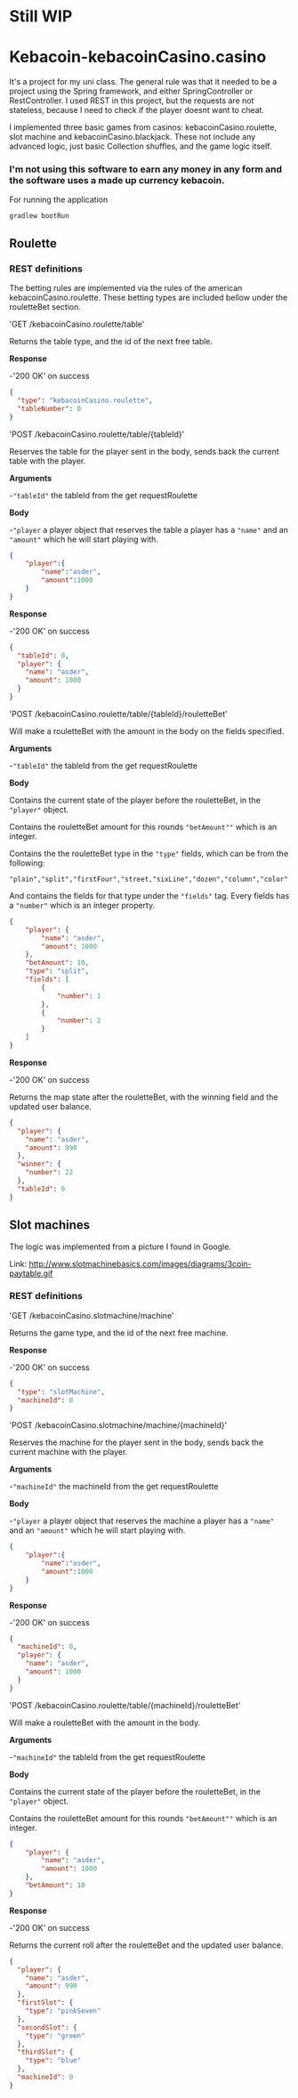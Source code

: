 # Still WIP

# Kebacoin-kebacoinCasino.casino
It's a project for my uni class. 
The general rule was that it needed to be a project using the Spring framework, and either SpringController or RestController.
I used REST in this project, but the requests are not stateless, because I need to check if the player doesnt want to cheat.

I implemented three basic games from casinos: kebacoinCasino.roulette, slot machine and kebacoinCasino.blackjack. These not include any advanced logic, just basic Collection shuffles, and the game logic itself.

### I'm not using this software to earn any money in any form and the software uses a made up currency kebacoin.

For running the application

```batch
gradlew bootRun
```

## Roulette

### REST definitions

The betting rules are implemented via the rules of the american kebacoinCasino.roulette. 
These betting types are included bellow under the rouletteBet section.

'GET /kebacoinCasino.roulette/table'

Returns the table type, and the id of the next free table.

**Response**

-'200 OK' on success

```json 
{
  "type": "kebacoinCasino.roulette",
  "tableNumber": 0
}
```

'POST /kebacoinCasino.roulette/table/{tableId}'

Reserves the table for the player sent in the body, sends back the current table with the player.

**Arguments**

-`"tableId"` the tableId from the get requestRoulette

**Body**

-`"player` a player object that reserves the table a player has a `"name"` and an `"amount"` which he will start playing with.

```json
{
	"player":{
		"name":"asder",
		"amount":1000
	}
}
```

**Response**

-'200 OK' on success

```json
{
  "tableId": 0,
  "player": {
    "name": "asder",
    "amount": 1000
  }
}
```

'POST /kebacoinCasino.roulette/table/{tableId}/rouletteBet'

Will make a rouletteBet with the amount in the body on the fields specified.

**Arguments**

-`"tableId"` the tableId from the get requestRoulette

**Body**

Contains the current state of the player before the rouletteBet, in the `"player"` object.

Contains the rouletteBet amount for this rounds `"betAmount""` which is an integer.

Contains the the rouletteBet type in the `"type"` fields, which can be from the following:

```
"plain","split","firstFour","street,"sixLine","dozen","column","color"
```

And contains the fields for that type under the `"fields"` tag. Every fields has a `"number"` which is an integer property.

```json
{
	"player": {
		"name": "asder",
		"amount": 1000
	},
	"betAmount": 10,
	"type": "split",
	"fields": [
		{
			"number": 1
		},
		{
			"number": 2
		}
	]
}
```

**Response**

-'200 OK' on success

Returns the map state after the rouletteBet, with the winning field and the updated user balance.

```json
{
  "player": {
    "name": "asder",
    "amount": 990
  },
  "winner": {
    "number": 22
  },
  "tableId": 0
}
```

## Slot machines

The logic was implemented from a picture I found in Google.

Link: http://www.slotmachinebasics.com/images/diagrams/3coin-paytable.gif

### REST definitions

'GET /kebacoinCasino.slotmachine/machine'

Returns the game type, and the id of the next free machine.

**Response**

-'200 OK' on success

```json 
{
  "type": "slotMachine",
  "machineId": 0
}
```

'POST /kebacoinCasino.slotmachine/machine/{machineId}'

Reserves the machine for the player sent in the body, sends back the current machine with the player.

**Arguments**

-`"machineId"` the machineId from the get requestRoulette

**Body**

-`"player` a player object that reserves the machine a player has a `"name"` and an `"amount"` which he will start playing with.

```json
{
	"player":{
		"name":"asder",
		"amount":1000
	}
}
```

**Response**

-'200 OK' on success

```json
{
  "machineId": 0,
  "player": {
    "name": "asder",
    "amount": 1000
  }
}
```

'POST /kebacoinCasino.roulette/table/{machineId}/rouletteBet'

Will make a rouletteBet with the amount in the body.

**Arguments**

-`"machineId"` the tableId from the get requestRoulette

**Body**

Contains the current state of the player before the rouletteBet, in the `"player"` object.

Contains the rouletteBet amount for this rounds `"betAmount""` which is an integer.


```json
{
	"player": {
		"name": "asder",
		"amount": 1000
	},
	"betAmount": 10
}
```

**Response**

-'200 OK' on success

Returns the current roll after the rouletteBet and the updated user balance.

```json
{
  "player": {
    "name": "asder",
    "amount": 990
  },
  "firstSlot": {
    "type": "pinkSeven"
  },
  "secondSlot": {
    "type": "green"
  },
  "thirdSlot": {
    "type": "blue"
  },
  "machineId": 0
}
```
